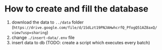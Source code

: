 # How to create and fill the database 
1. download the data to `../data` folder (`https://drive.google.com/file/d/1SdLzt19PNJAHwhcrfQ_PfogQ51AZ8axQ/view?usp=sharing`)
2. change `./insert-data/.env` file
4. insert data to db (TODO: create a script which executes every batch)
